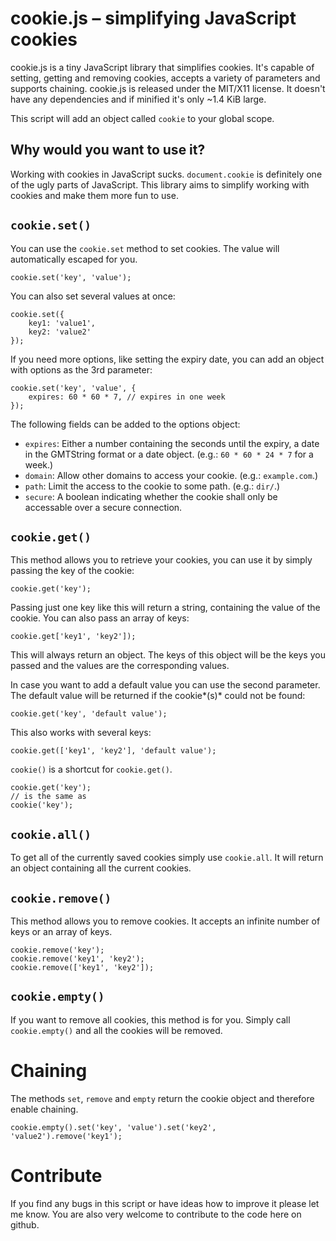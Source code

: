 #  cookie.js – simplifying JavaScript cookies
cookie.js is a tiny JavaScript library that simplifies cookies. It's capable of setting, getting and removing cookies, accepts a variety of parameters and supports chaining. cookie.js is released under the MIT/X11 license. It doesn't have any dependencies and if minified it's only ~1.4 KiB large.

This script will add an object called `cookie` to your global scope. 

## Why would you want to use it?
Working with cookies in JavaScript sucks. `document.cookie` is definitely one of the ugly parts of JavaScript. This library aims to simplify working with cookies and make them more fun to use.

## `cookie.set()`
You can use the `cookie.set` method to set cookies. The value will automatically escaped for you.

    cookie.set('key', 'value');

You can also set several values at once:

    cookie.set({
        key1: 'value1',
        key2: 'value2'
    });

If you need more options, like setting the expiry date, you can add an object with options as the 3rd parameter:

    cookie.set('key', 'value', {
        expires: 60 * 60 * 7, // expires in one week
    });

The following fields can be added to the options object:

 - `expires`: Either a number containing the seconds until the expiry, a
   date in the GMTString format or a date object. (e.g.: `60 * 60 * 24 * 7` for a week.)
 - `domain`: Allow other domains to access your cookie. (e.g.: `example.com`.)
 - `path`: Limit the access to the cookie to some path. (e.g.: `dir/`.)
 - `secure`: A boolean indicating whether the cookie shall only be accessable over a secure connection.

## `cookie.get()`
This method allows you to retrieve your cookies, you can use it by simply passing the key of the cookie:

    cookie.get('key');

Passing just one key like this will return a string, containing the value of the cookie. You can also pass an array of keys:

    cookie.get['key1', 'key2']);

This will always return an object. The keys of this object will be the keys you passed and the values are the corresponding values.

In case you want to add a default value you can use the second parameter. The default value will be returned if the cookie*(s)* could not be found:

    cookie.get('key', 'default value');

This also works with several keys:

    cookie.get(['key1', 'key2'], 'default value');

`cookie()` is a shortcut for `cookie.get()`. 

    cookie.get('key'); 
    // is the same as
    cookie('key');

## `cookie.all()`

To get all of the currently saved cookies simply use `cookie.all`. It will return an object containing all the current cookies.

## `cookie.remove()`

This method allows you to remove cookies. It accepts an infinite number of keys or an array of keys.

    cookie.remove('key');
    cookie.remove('key1', 'key2');
    cookie.remove(['key1', 'key2']);

## `cookie.empty()`

If you want to remove all cookies, this method is for you. Simply call `cookie.empty()` and all the cookies will be removed.

# Chaining

The methods `set`, `remove` and `empty` return the cookie object and therefore enable chaining. 

    cookie.empty().set('key', 'value').set('key2', 'value2').remove('key1');

# Contribute

If you find any bugs in this script or have ideas how to improve it please let me know. You are also very welcome to contribute to the code here on github.